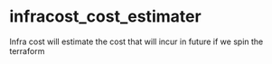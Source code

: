 # infracost_cost_estimater
Infra cost will estimate the cost that will incur in future if we spin the terraform 

